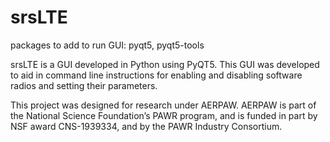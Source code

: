# srsLTE
packages to  add to run GUI: pyqt5, pyqt5-tools


srsLTE is a GUI developed in Python using PyQT5. This GUI was developed to aid in command line instructions for enabling and disabling software radios and setting their parameters. 


This project was designed for research under AERPAW. AERPAW is part of the National Science Foundation’s PAWR program, and is funded in part by NSF award CNS-1939334, and by the PAWR Industry Consortium.
